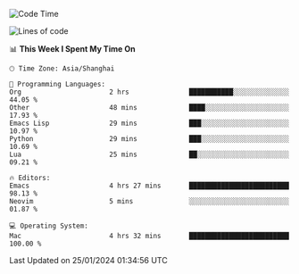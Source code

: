 <!--START_SECTION:waka-->
![Code Time](http://img.shields.io/badge/Code%20Time-1%2C773%20hrs%2029%20mins-blue)

![Lines of code](https://img.shields.io/badge/From%20Hello%20World%20I%27ve%20Written-287.3%20thousand%20lines%20of%20code-blue)

📊 **This Week I Spent My Time On** 

```text
🕑︎ Time Zone: Asia/Shanghai

💬 Programming Languages: 
Org                      2 hrs               ███████████░░░░░░░░░░░░░░   44.05 % 
Other                    48 mins             ████░░░░░░░░░░░░░░░░░░░░░   17.93 % 
Emacs Lisp               29 mins             ███░░░░░░░░░░░░░░░░░░░░░░   10.97 % 
Python                   29 mins             ███░░░░░░░░░░░░░░░░░░░░░░   10.69 % 
Lua                      25 mins             ██░░░░░░░░░░░░░░░░░░░░░░░   09.21 % 

🔥 Editors: 
Emacs                    4 hrs 27 mins       █████████████████████████   98.13 % 
Neovim                   5 mins              ░░░░░░░░░░░░░░░░░░░░░░░░░   01.87 % 

💻 Operating System: 
Mac                      4 hrs 32 mins       █████████████████████████   100.00 % 
```


 Last Updated on 25/01/2024 01:34:56 UTC
<!--END_SECTION:waka-->
